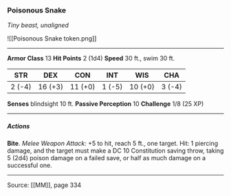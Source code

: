 ### Poisonous Snake
_Tiny beast, unaligned_

![[Poisonous Snake token.png]]


---

**Armor Class** 13
**Hit Points** 2 (1d4)
**Speed** 30 ft., swim 30 ft.

| STR     | DEX     | CON     | INT     | WIS     | CHA     |
|---------|---------|---------|---------|---------|---------|
| 2 (-4) | 16 (+3) | 11 (+0) | 1 (-5) | 10 (+0) | 3 (-4) |

**Senses** blindsight 10 ft.
**Passive Perception** 10
**Challenge** 1/8 (25 XP)

---

##### Actions
**Bite**. _Melee Weapon Attack:_ +5 to hit, reach 5 ft., one target. Hit: 1 piercing damage, and the target must make a DC 10 Constitution saving throw, taking 5 (2d4) poison damage on a failed save, or half as much damage on a successful one.


---

Source: [[MM]], page 334